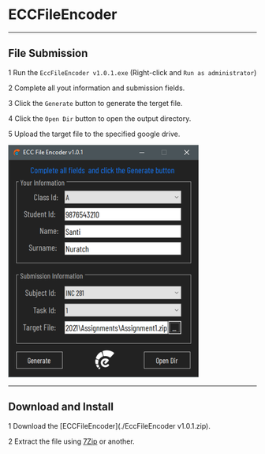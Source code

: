 # ECCFileEncoder

---

## File Submission

1 Run the `EccFileEncoder v1.0.1.exe` (Right-click and `Run as administrator`)

2 Complete all yout information and submission fields.

3 Click the `Generate` button to generate the terget file.

4 Click the `Open Dir` button to open the output directory.

5 Upload the target file to the specified google drive.

![alt text](./images/ECCFileEncoder.png)

---

## Download and Install

1 Download the [ECCFileEncoder](./EccFileEncoder v1.0.1.zip).

2 Extract the file using [7Zip](https://www.7-zip.org/) or another.
